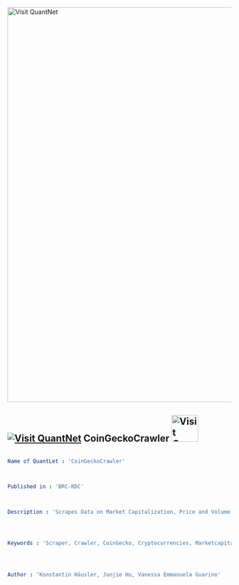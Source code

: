 [<img src="https://github.com/QuantLet/Styleguide-and-FAQ/blob/master/pictures/banner.png" width="888" alt="Visit QuantNet">](http://quantlet.de/)

## [<img src="https://github.com/QuantLet/Styleguide-and-FAQ/blob/master/pictures/qloqo.png" alt="Visit QuantNet">](http://quantlet.de/) **CoinGeckoCrawler** [<img src="https://github.com/QuantLet/Styleguide-and-FAQ/blob/master/pictures/QN2.png" width="60" alt="Visit QuantNet 2.0">](http://quantlet.de/)

```yaml

Name of QuantLet : 'CoinGeckoCrawler'



Published in : 'BRC-RDC' 



Description : 'Scrapes Data on Market Capitalization, Price and Volume of all coins listed at CoinGecko.com, using the API provided by CoinGecko'




Keywords : 'Scraper, Crawler, CoinGecko, Cryptocurrencies, Marketcapitalization'




Author : 'Konstantin Häusler, Junjie Hu, Vanessa Emmanuela Guarino'

```